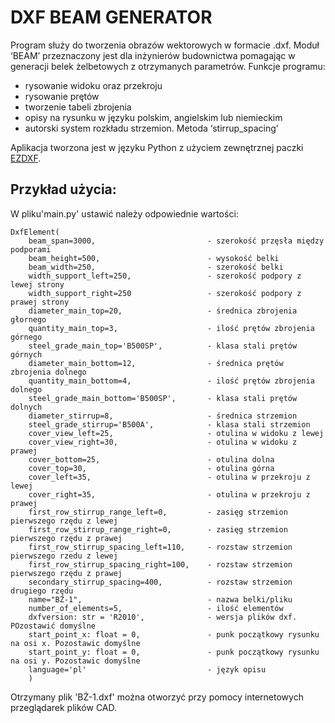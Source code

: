# DXF BEAM GENERATOR

Program służy do tworzenia obrazów wektorowych w formacie .dxf. Moduł ‘BEAM’ przeznaczony jest dla inżynierów budownictwa pomagając w generacji belek żelbetowych z otrzymanych parametrów.
Funkcje programu:
- rysowanie widoku oraz przekroju
- rysowanie prętów
- tworzenie tabeli zbrojenia
- opisy na rysunku w języku polskim, angielskim lub niemieckim
- autorski system rozkładu strzemion. Metoda ‘stirrup_spacing’

Aplikacja tworzona jest w języku Python z użyciem zewnętrznej paczki [EZDXF](https://github.com/mozman/ezdxf).

## Przykład użycia:
W pliku'main.py' ustawić należy odpowiednie wartości:

    DxfElement(
        beam_span=3000,                         - szerokość przęsła między podporami
        beam_height=500,                        - wysokość belki
        beam_width=250,                         - szerokość belki
        width_support_left=250,                 - szerokość podpory z lewej strony
        width_support_right=250                 - szerokość podpory z prawej strony
        diameter_main_top=20,                   - średnica zbrojenia głornego
        quantity_main_top=3,                    - ilość prętów zbrojenia górnego
        steel_grade_main_top='B500SP',          - klasa stali prętów górnych
        diameter_main_bottom=12,                - średnica prętów zbrojenia dolnego
        quantity_main_bottom=4,                 - ilość prętów zbrojenia dolnego
        steel_grade_main_bottom='B500SP',       - klasa stali prętów dolnych
        diameter_stirrup=8,                     - średnica strzemion
        steel_grade_stirrup='B500A',            - klasa stali strzemion
        cover_view_left=25,                     - otulina w widoku z lewej
        cover_view_right=30,                    - otulina w widoku z prawej
        cover_bottom=25,                        - otulina dolna
        cover_top=30,                           - otulina górna
        cover_left=35,                          - otulina w przekroju z lewej
        cover_right=35,                         - otulina w przekroju z prawej
        first_row_stirrup_range_left=0,         - zasięg strzemion pierwszego rzędu z lewej
        first_row_stirrup_range_right=0,        - zasięg strzemion pierwszego rzędu z prawej
        first_row_stirrup_spacing_left=110,     - rozstaw strzemion pierwszego rzedu z lewej
        first_row_stirrup_spacing_right=100,    - rozstaw strzemion pierwszego rzędu z prawej
        secondary_stirrup_spacing=400,          - rozstaw strzemion drugiego rzędu
        name="BŻ-1",                            - nazwa belki/pliku
        number_of_elements=5,                   - ilość elementów
        dxfversion: str = 'R2010',              - wersja plików dxf. POzostawić domyślne
        start_point_x: float = 0,               - punk początkowy rysunku na osi x. Pozostawic domyślne
        start_point_y: float = 0,               - punk początkowy rysunku na osi y. Pozostawic domyślne
        language='pl'                           - język opisu
        )                          



Otrzymany plik 'BŻ-1.dxf' można otworzyć przy pomocy internetowych przeglądarek plików CAD.